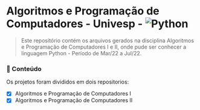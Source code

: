 # Algoritmos e Programação de Computadores - Univesp - ![Python](https://img.shields.io/badge/Python-3776AB?style=for-the-badge&logo=python&logoColor=white)

<!---Esses são exemplos. Veja https://shields.io para outras pessoas ou para personalizar este conjunto de escudos. Você pode querer incluir dependências, status do projeto e informações de licença aqui--->

> Este repositório contém os arquivos gerados na disciplina Algoritmos e Programação de Computadores I e II, onde pude ser conhecer a linguagem Python - Período de Mar/22 a Jul/22.

### 📁 Conteúdo

Os projetos foram divididos em dois repositorios:

- [x] Algoritmos e Programação de Computadores I
- [x] Algoritmos e Programação de Computadores II
<!---Esses são exemplos. Veja https://shields.io para outras pessoas ou para personalizar este conjunto de escudos. Você pode querer incluir dependências, status do projeto e informações de licença aqui--->
